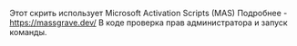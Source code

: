 Этот скрить использует Microsoft Activation Scripts (MAS)
Подробнее - https://massgrave.dev/
В коде проверка прав администратора и запуск команды.
